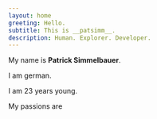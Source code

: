 ```yaml
---
layout: home
greeting: Hello.
subtitle: This is __patsimm__.
description: Human. Explorer. Developer.
---
```


My name is **Patrick Simmelbauer**.

I am german.

I am 23 years young.

My passions are
